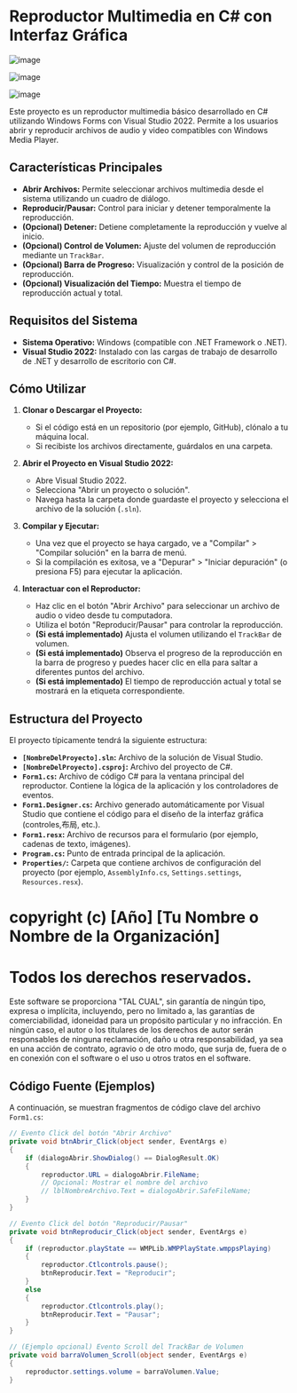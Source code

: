 # Reproductor Multimedia en C# con Interfaz Gráfica

![image](https://github.com/user-attachments/assets/9f28459f-7827-430a-b363-93e11ff6eda1)

![image](https://github.com/user-attachments/assets/9fcaed7f-b391-43d6-90c4-a2cd1bc55250)

![image](https://github.com/user-attachments/assets/f7efcc87-ecf9-44f6-90f1-a1c77622d79d)

Este proyecto es un reproductor multimedia básico desarrollado en C# utilizando Windows Forms con Visual Studio 2022. Permite a los usuarios abrir y reproducir archivos de audio y video compatibles con Windows Media Player.

## Características Principales

* **Abrir Archivos:** Permite seleccionar archivos multimedia desde el sistema utilizando un cuadro de diálogo.
* **Reproducir/Pausar:** Control para iniciar y detener temporalmente la reproducción.
* **(Opcional) Detener:** Detiene completamente la reproducción y vuelve al inicio.
* **(Opcional) Control de Volumen:** Ajuste del volumen de reproducción mediante un `TrackBar`.
* **(Opcional) Barra de Progreso:** Visualización y control de la posición de reproducción.
* **(Opcional) Visualización del Tiempo:** Muestra el tiempo de reproducción actual y total.

## Requisitos del Sistema

* **Sistema Operativo:** Windows (compatible con .NET Framework o .NET).
* **Visual Studio 2022:** Instalado con las cargas de trabajo de desarrollo de .NET y desarrollo de escritorio con C#.

## Cómo Utilizar

1.  **Clonar o Descargar el Proyecto:**
    * Si el código está en un repositorio (por ejemplo, GitHub), clónalo a tu máquina local.
    * Si recibiste los archivos directamente, guárdalos en una carpeta.

2.  **Abrir el Proyecto en Visual Studio 2022:**
    * Abre Visual Studio 2022.
    * Selecciona "Abrir un proyecto o solución".
    * Navega hasta la carpeta donde guardaste el proyecto y selecciona el archivo de la solución (`.sln`).

3.  **Compilar y Ejecutar:**
    * Una vez que el proyecto se haya cargado, ve a "Compilar" > "Compilar solución" en la barra de menú.
    * Si la compilación es exitosa, ve a "Depurar" > "Iniciar depuración" (o presiona F5) para ejecutar la aplicación.

4.  **Interactuar con el Reproductor:**
    * Haz clic en el botón "Abrir Archivo" para seleccionar un archivo de audio o video desde tu computadora.
    * Utiliza el botón "Reproducir/Pausar" para controlar la reproducción.
    * **(Si está implementado)** Ajusta el volumen utilizando el `TrackBar` de volumen.
    * **(Si está implementado)** Observa el progreso de la reproducción en la barra de progreso y puedes hacer clic en ella para saltar a diferentes puntos del archivo.
    * **(Si está implementado)** El tiempo de reproducción actual y total se mostrará en la etiqueta correspondiente.

## Estructura del Proyecto

El proyecto típicamente tendrá la siguiente estructura:

* **`[NombreDelProyecto].sln`:** Archivo de la solución de Visual Studio.
* **`[NombreDelProyecto].csproj`:** Archivo del proyecto de C#.
* **`Form1.cs`:** Archivo de código C# para la ventana principal del reproductor. Contiene la lógica de la aplicación y los controladores de eventos.
* **`Form1.Designer.cs`:** Archivo generado automáticamente por Visual Studio que contiene el código para el diseño de la interfaz gráfica (controles,布局, etc.).
* **`Form1.resx`:** Archivo de recursos para el formulario (por ejemplo, cadenas de texto, imágenes).
* **`Program.cs`:** Punto de entrada principal de la aplicación.
* **`Properties/`:** Carpeta que contiene archivos de configuración del proyecto (por ejemplo, `AssemblyInfo.cs`, `Settings.settings`, `Resources.resx`).


# copyright (c) [Año] [Tu Nombre o Nombre de la Organización]
# Todos los derechos reservados.

Este software se proporciona "TAL CUAL", sin garantía de ningún tipo, expresa o implícita, incluyendo, pero no limitado a, las garantías de comerciabilidad, idoneidad para un propósito particular y no infracción. En ningún caso, el autor o los titulares de los derechos de autor serán responsables de ninguna reclamación, daño u otra responsabilidad, ya sea en una acción de contrato, agravio o de otro modo, que surja de, fuera de o en conexión con el software o el uso u otros tratos en el software.

## Código Fuente (Ejemplos)

A continuación, se muestran fragmentos de código clave del archivo `Form1.cs`:

```csharp
// Evento Click del botón "Abrir Archivo"
private void btnAbrir_Click(object sender, EventArgs e)
{
    if (dialogoAbrir.ShowDialog() == DialogResult.OK)
    {
        reproductor.URL = dialogoAbrir.FileName;
        // Opcional: Mostrar el nombre del archivo
        // lblNombreArchivo.Text = dialogoAbrir.SafeFileName;
    }
}

// Evento Click del botón "Reproducir/Pausar"
private void btnReproducir_Click(object sender, EventArgs e)
{
    if (reproductor.playState == WMPLib.WMPPlayState.wmppsPlaying)
    {
        reproductor.Ctlcontrols.pause();
        btnReproducir.Text = "Reproducir";
    }
    else
    {
        reproductor.Ctlcontrols.play();
        btnReproducir.Text = "Pausar";
    }
}

// (Ejemplo opcional) Evento Scroll del TrackBar de Volumen
private void barraVolumen_Scroll(object sender, EventArgs e)
{
    reproductor.settings.volume = barraVolumen.Value;
}
